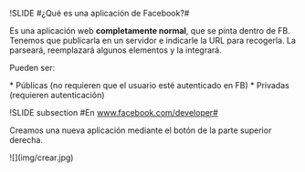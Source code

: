 !SLIDE
#¿Qué es una aplicación de Facebook?#
<p>Es una aplicación web <strong>completamente normal</strong>, que se pinta dentro de FB. Tenemos que publicarla en un servidor e indicarle la URL para recogerla. La parseará, reemplazará algunos elementos y la integrará.</p>
<p>Pueden ser:</p>
* Públicas (no requieren que el usuario esté autenticado en FB)
* Privadas (requieren autenticación)

!SLIDE subsection
#En www.facebook.com/developer#
<p>Creamos una nueva aplicación mediante el botón de la parte superior derecha.</p>
![](img/crear.jpg)